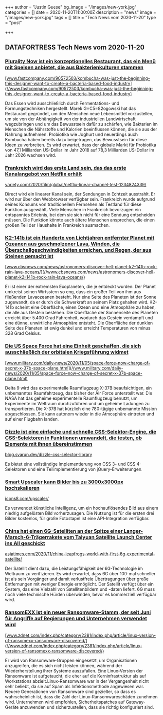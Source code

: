 +++
author = "Justin Guese"
bg_image = "/images/new-york.jpg"
categories = []
date = 2020-11-20T11:00:00Z
description = "news"
image = "/images/new-york.jpg"
tags = []
title = "Tech News vom 2020-11-20"
type = "post"

+++

        
## DATAFORTRESS Tech News vom 2020-11-20



### [Plurality Now ist ein konzeptionelles Restaurant, das ein Menü mit Speisen anbietet, die aus Bakterienkulturen stammen](//www.fastcompany.com/90572503/kombucha-was-just-the-beginning-this-designer-want-to-create-a-bacteria-based-food-industry)


[www.fastcompany.com/90572503/kombucha-was-just-the-beginning-this-designer-want-to-create-a-bacteria-based-food-industry](//www.fastcompany.com/90572503/kombucha-was-just-the-beginning-this-designer-want-to-create-a-bacteria-based-food-industry)


Das Essen wird ausschließlich durch Fermentations- und Formungstechniken hergestellt. Marek G=C5=82ogowski hat das Restaurant gegründet, um den Menschen neue Lebensmittel vorzustellen, um sie von der Abhängigkeit von der industriellen Landwirtschaft wegzubringen und um das Bewusstsein dafür zu schärfen, wie Bakterien im Menschen die Nährstoffe und Kalorien beeinflussen können, die sie aus der Nahrung aufnehmen. Probiotika wie Joghurt und neuerdings auch Kombucha haben bereits dazu beigetragen, das Bewusstsein für diese Ideen zu verbreiten. Es wird erwartet, dass der globale Markt für Probiotika von 47,1 Milliarden US-Dollar im Jahr 2018 auf 78,3 Milliarden US-Dollar im Jahr 2026 wachsen wird.


### [Frankreich wird das erste Land sein, das das erste Kanalangebot von Netflix erhält](//variety.com/2020/film/global/netflix-linear-channel-test-1234824339/)


[variety.com/2020/film/global/netflix-linear-channel-test-1234824339/](//variety.com/2020/film/global/netflix-linear-channel-test-1234824339/)


Direct wird ein linearer Kanal sein, der Sendungen in Echtzeit ausstrahlt. Er wird nur über den Webbrowser verfügbar sein. Frankreich wurde aufgrund seines Konsums von traditionellem Fernsehen als Testland für diese Funktion ausgewählt. Viele Menschen in Frankreich bevorzugen ein entspanntes Erlebnis, bei dem sie sich nicht für eine Sendung entscheiden müssen. Die Funktion könnte auch ältere Menschen ansprechen, die einen großen Teil der Haushalte in Frankreich ausmachen.


### [K2-141b ist ein Hunderte von Lichtjahren entfernter Planet mit Ozeanen aus geschmolzener Lava, Winden, die Überschallgeschwindigkeiten erreichen, und Regen, der aus Steinen gemacht ist](//www.cbsnews.com/news/astronomers-discover-hell-planet-k2-141b-rock-rain-lava-oceans/)


[www.cbsnews.com/news/astronomers-discover-hell-planet-k2-141b-rock-rain-lava-oceans/](//www.cbsnews.com/news/astronomers-discover-hell-planet-k2-141b-rock-rain-lava-oceans/)


Er ist einer der extremsten Exoplaneten, die je entdeckt wurden. Der Planet umkreist seinen Wirtsstern so eng, dass ein großer Teil von ihm aus fließenden Lavaozeanen besteht. Nur eine Seite des Planeten ist der Sonne zugewandt, da er durch die Schwerkraft an seinem Platz gehalten wird. K2-141b scheint eine Oberfläche, einen Ozean und eine Atmosphäre zu haben, die alle aus Gestein bestehen. Die Oberfläche der Sonnenseite des Planeten erreicht über 5.400 Grad Fahrenheit, wodurch das Gestein verdampft und eine dünne, unwirtliche Atmosphäre entsteht. Die Oberfläche der dunklen Seite des Planeten ist ewig dunkel und erreicht Temperaturen von minus 328 Grad Celsius.


### [Die US Space Force hat eine Einheit geschaffen, die sich ausschließlich der orbitalen Kriegsführung widmet](//www.military.com/daily-news/2020/11/05/space-force-now-charge-of-secret-x-37b-space-plane.html)


[www.military.com/daily-news/2020/11/05/space-force-now-charge-of-secret-x-37b-space-plane.html](//www.military.com/daily-news/2020/11/05/space-force-now-charge-of-secret-x-37b-space-plane.html)


Delta 9 wird das experimentelle Raumflugzeug X-37B beaufsichtigen, ein unbemanntes Raumfahrzeug, das bisher der Air Force unterstellt war. Die NASA hat das geheime experimentelle Raumflugzeug benutzt, um Experimente im Weltraum durchzuführen und um geheime Ladungen zu transportieren. Die X-37B hat kürzlich eine 780-tägige unbemannte Mission abgeschlossen. Sie kann autonom wieder in die Atmosphäre eintreten und auf einer Flugbahn landen.


### [Dizzle ist eine einfache und schnelle CSS-Selektor-Engine, die CSS-Selektoren in Funktionen umwandelt, die testen, ob Elemente mit ihnen übereinstimmen](//blog.svarun.dev/dizzle-css-selector-library)


[blog.svarun.dev/dizzle-css-selector-library](//blog.svarun.dev/dizzle-css-selector-library)


Es bietet eine vollständige Implementierung von CSS 3- und CSS 4-Selektoren und eine Teilimplementierung von jQuery-Erweiterungen.


### [Smart Upscaler kann Bilder bis zu 3000x3000px hochskalieren](//icons8.com/upscaler/)


[icons8.com/upscaler/](//icons8.com/upscaler/)


Es verwendet künstliche Intelligenz, um ein hochauflösendes Bild aus einem niedrig aufgelösten Bild vorherzusagen. Die Nutzung ist für die ersten drei Bilder kostenlos, für große Fotostapel ist eine API-Integration verfügbar.


### [China hat einen 6G-Satelliten an der Spitze einer Langer-Marsch-6-Trägerrakete vom Taiyuan Satellite Launch Center ins All geschickt](//asiatimes.com/2020/11/china-leapfrogs-world-with-first-6g-experimental-satellite/)


[asiatimes.com/2020/11/china-leapfrogs-world-with-first-6g-experimental-satellite/](//asiatimes.com/2020/11/china-leapfrogs-world-with-first-6g-experimental-satellite/)


Der Satellit dient dazu, die Leistungsfähigkeit der 6G-Technologie im Weltraum zu verifizieren. Es wird erwartet, dass 6G über 100-mal schneller ist als sein Vorgänger und damit verlustfreie Übertragungen über große Entfernungen mit weniger Energie ermöglicht. Der Satellit verfügt über ein System, das eine Vielzahl von Satellitenbildern und -daten liefert. 6G muss noch viele technische Hürden überwinden, bevor es kommerziell verfügbar wird.


### [RansomEXX ist ein neuer Ransomware-Stamm, der seit Juni für Angriffe auf Regierungen und Unternehmen verwendet wird](//www.zdnet.com/index.php/category/2381/index.php/article/linux-version-of-ransomexx-ransomware-discovered/)


[www.zdnet.com/index.php/category/2381/index.php/article/linux-version-of-ransomexx-ransomware-discovered/](//www.zdnet.com/index.php/category/2381/index.php/article/linux-version-of-ransomexx-ransomware-discovered/)


Er wird von Ransomware-Gruppen eingesetzt, um Organisationen anzugreifen, die es sich nicht leisten können, während der Wiederherstellung ihrer Systeme auszufallen. Eine Linux-Version der Ransomware ist aufgetaucht, die eher auf die Kerninfrastruktur als auf Workstations abzielt.Linux-Ransomware war in der Vergangenheit nicht sehr beliebt, da sie auf Spam als Infektionsmethode angewiesen war. Neuere Generationen von Ransomware sind gezielter, so dass es wahrscheinlich ist, dass die Zahl der Linux-Ransomwareschäden zunehmen wird. Unternehmen wird empfohlen, Sicherheitspatches auf Gateway-Geräte anzuwenden und sicherzustellen, dass sie richtig konfiguriert sind.